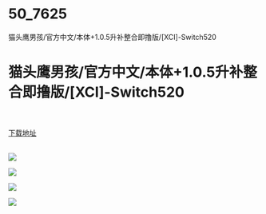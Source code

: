 # 50_7625
猫头鹰男孩/官方中文/本体+1.0.5升补整合即撸版/[XCI]-Switch520
# 猫头鹰男孩/官方中文/本体+1.0.5升补整合即撸版/[XCI]-Switch520
 <br/></br>
[下载地址](https://www.switch520.cc/article/7625 "下载地址")
<br/></br>

<p><span><strong><img src="https://www.switch520.cc/muke_img/upload_art_editor_20201201-1_d3498b7edfdb5c68a7017ad3fe7d8dbc.jpg"></strong></span></p>
<p><span><strong><img src="https://www.switch520.cc/muke_img/upload_art_editor_20201201-1_ace5c194eacdf4b3db64ce375aba33a2.jpg"></strong></span></p>
<p><span><strong><img src="https://www.switch520.cc/muke_img/upload_art_editor_20201201-1_5d1404f30ef60ab88a176edd94fc0fdd.jpg"></strong></span></p>
<p><span><strong><img src="https://www.switch520.cc/muke_img/upload_art_editor_20201201-1_f487f091a346af2992db9ea6394d3a73.jpg"></strong></span></p>
<p></p>
<p></p>
